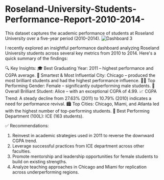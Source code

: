 # Roseland-University-Students-Performance-Report-2010-2014-
This dataset captures the academic performance of students at Roseland University over a five-year period (2010–2014).
![Dashboard 3](https://github.com/user-attachments/assets/4e9f7a34-f87b-41b7-884b-33f65bc0beab)

I recently explored an insightful performance dashboard analyzing Roseland University students across several key metrics from 2010 to 2014. Here's a quick summary of the findings:

🔍 Key Insights:
🎓 Best Graduating Year: 2011 – highest performance and CGPA average.
🧠 Smartest & Most Influential City: Chicago – produced the most brilliant students and had the highest performance influence.
👩‍🎓 Top Performing Gender: Female – significantly outperforming male students.
🥇 Overall Brilliant Student: Alice – with an exceptional CGPA of 4.99.
📈 CGPA Trend: A steady decline from 27.63% (2011) to 10.79% (2010) indicates a need for performance revival.
🏙️ Top Cities: Chicago, Miami, and Atlanta led with the highest number of top-performing students.
🧬 Best Performing Department (100L): ICE (163 students).

✅ Recommendations:
1. Reinvest in academic strategies used in 2011 to reverse the downward CGPA trend.
2. Leverage successful practices from ICE department across other faculties.
3. Promote mentorship and leadership opportunities for female students to build on existing strengths.
4. Analyze teaching approaches in Chicago and Miami for replication across underperforming regions.
